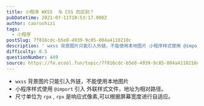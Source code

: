 ```yaml
---
title: 小程序 WXSS  与 CSS 的区别？
pubDatetime: 2021-07-11T10:53:17.000Z
author: caorushizi
tags:
  - 小程序
postSlug: 7f816cdc-b5e8-4939-9c85-004a4110210c
description: ' wxss 背景图片只能引入外链，不能使用本地图片 小程序样式使用 @import 引入 外联样式文件，地址为相对路径。 尺寸单位为 rpx , rpx 是响应式像素,可以根据屏幕宽度进行自适应。 '
difficulty: 0.5
questionNumber: 449
source: https://fe.ecool.fun/topic/7f816cdc-b5e8-4939-9c85-004a4110210c
---
```


* `wxss` 背景图片只能引入外链，不能使用本地图片
* 小程序样式使用 `@import` 引入 外联样式文件，地址为相对路径。
* 尺寸单位为  `rpx` , `rpx` 是响应式像素,可以根据屏幕宽度进行自适应。
